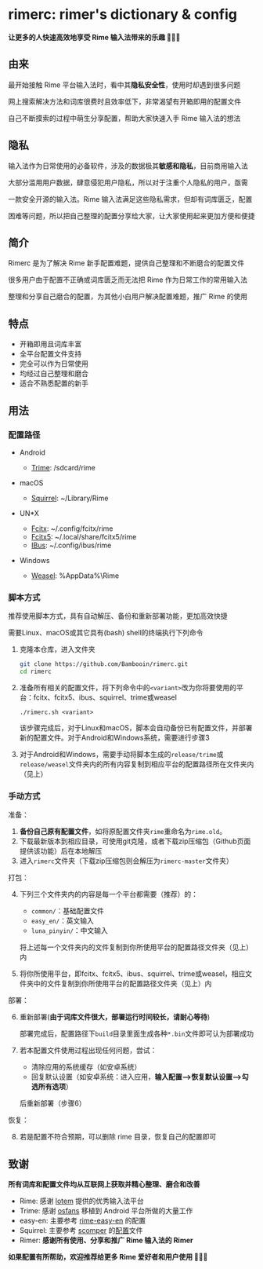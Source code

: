 # rimerc: rimer's dictionary & config

**让更多的人快速高效地享受 Rime 输入法带来的乐趣 🎉🎉🎉**

## 由来

最开始接触 Rime 平台输入法时，看中其**隐私安全性**，使用时却遇到很多问题

网上搜索解决方法和词库很费时且效率低下，非常渴望有开箱即用的配置文件

自己不断摸索的过程中萌生分享配置，帮助大家快速入手 Rime 输入法的想法

## 隐私

输入法作为日常使用的必备软件，涉及的数据极其**敏感和隐私**，目前商用输入法

大部分滥用用户数据，肆意侵犯用户隐私，所以对于注重个人隐私的用户，亟需

一款安全开源的输入法。Rime 输入法满足这些隐私需求，但却有词库匮乏，配置

困难等问题，所以把自己整理的配置分享给大家，让大家使用起来更加方便和便捷

## 简介

Rimerc 是为了解决 Rime 新手配置难题，提供自己整理和不断磨合的配置文件

很多用户由于配置不正确或词库匮乏而无法把 Rime 作为日常工作的常用输入法

整理和分享自己磨合的配置，为其他小白用户解决配置难题，推广 Rime 的使用

## 特点

- 开箱即用且词库丰富
- 全平台配置文件支持
- 完全可以作为日常使用
- 均经过自己整理和磨合
- 适合不熟悉配置的新手

## 用法

### 配置路径

- Android
  - [Trime](https://github.com/osfans/trime): /sdcard/rime

- macOS
  - [Squirrel](https://github.com/rime/squirrel): ~/Library/Rime

- UN\*X
  - [Fcitx](https://github.com/fcitx/fcitx-rime): ~/.config/fcitx/rime
  - [Fcitx5](https://github.com/fcitx/fcitx5-rime): ~/.local/share/fcitx5/rime
  - [IBus](https://github.com/rime/ibus-rime): ~/.config/ibus/rime

- Windows
  - [Weasel](https://github.com/rime/weasel): %AppData%\Rime

### 脚本方式

推荐使用脚本方式，具有自动解压、备份和重新部署功能，更加高效快捷

需要Linux、macOS或其它具有(bash) shell的终端执行下列命令

1. 克隆本仓库，进入文件夹

   ``` bash
   git clone https://github.com/Bambooin/rimerc.git
   cd rimerc
   ```

2. 准备所有相关的配置文件，将下列命令中的`<variant>`改为你将要使用的平台：fcitx、fcitx5、ibus、squirrel、trime或weasel

   ```
   ./rimerc.sh <variant>
   ```

   该步骤完成后，对于Linux和macOS，脚本会自动备份已有配置文件，并部署新的配置文件。对于Android和Windows系统，需要进行步骤3

3. 对于Android和Windows，需要手动将脚本生成的`release/trime`或`release/weasel`文件夹内的所有内容复制到相应平台的配置路径所在文件夹内（见上）


### 手动方式

准备：

1. **备份自己原有配置文件**，如将原配置文件夹`rime`重命名为`rime.old`。
2. 下载最新版本到相应目录，可使用git克隆，或者下载zip压缩包（Github页面提供该功能）后在本地解压
3. 进入`rimerc`文件夹（下载zip压缩包则会解压为`rimerc-master`文件夹）

打包：

4. 下列三个文件夹内的内容是每一个平台都需要（推荐）的：

   - `common/`：基础配置文件
   - `easy_en/`：英文输入
   - `luna_pinyin/`：中文输入

   将上述每一个文件夹内的文件复制到你所使用平台的配置路径文件夹（见上）内
5. 将你所使用平台，即fcitx、fcitx5、ibus、squirrel、trime或weasel，相应文件夹中的文件复制到你所使用平台的配置路径文件夹（见上）内

部署：

6. 重新部署(**由于词库文件很大，部署运行时间较长，请耐心等待**)

   部署完成后，配置路径下`build`目录里面生成各种`*.bin`文件即可认为部署成功
7. 若本配置文件使用过程出现任何问题，尝试：

   - 清除应用的系统缓存（如安卓系统）
   - 回复默认设置（如安卓系统：进入应用，**输入配置-->恢复默认设置-->勾选所有选项**）

   后重新部署（步骤6）

恢复：

8. 若是配置不符合预期，可以删除 rime 目录，恢复自己的配置即可

## 致谢

**所有词库和配置文件均从互联网上获取并精心整理、磨合和改善**
- Rime: 感谢 [lotem](https://github.com/lotem) 提供的优秀输入法平台
- Trime: 感谢 [osfans](https://github.com/osfans) 移植到 Android 平台所做的大量工作
- easy-en: 主要参考 [rime-easy-en](https://github.com/BlindingDark/rime-easy-en) 的配置
- Squirrel: 主要参考 [scomper](https://github.com/scomper) 的[配置](https://github.com/scomper/Rime)文件 
- Rimer: **感谢所有使用、分享和推广 Rime 输入法的 Rimer**

**如果配置有所帮助，欢迎推荐给更多 Rime 爱好者和用户使用 🥳🥳🥳**
